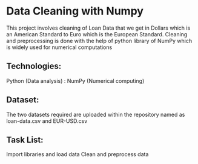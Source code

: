 # Data Cleaning with Numpy

This project involves cleaning of Loan Data that we get in Dollars which is an American Standard to Euro which is the European Standard. Cleaning and preprocessing is done with the help of python library of NumPy which is widely used for numerical computations

## Technologies:

Python (Data analysis) : NumPy (Numerical computing)

## Dataset:

The two datasets required are uploaded within the repository named as loan-data.csv and EUR-USD.csv

## Task List:

Import libraries and load data
Clean and preprocess data
